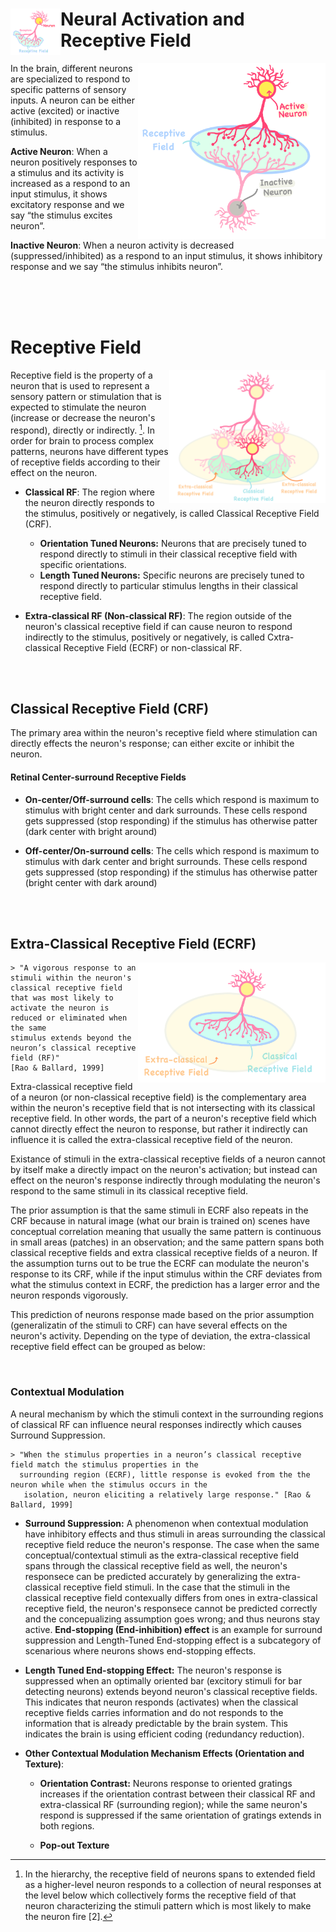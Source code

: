 <h1> <img src="images/receptive_field.png" width="80" align="left"/> Neural Activation and Receptive Field </h1> 


  <img src="images/active_inactive_neuron.png" width="300" align="right"/>
  

  In the brain, different neurons are specialized to respond to specific patterns of sensory inputs. 
  A neuron can be either active (excited) or inactive (inhibited) in response to a stimulus.

  **Active Neuron**: When a neuron positively responses to a stimulus and its activity is increased as a respond
  to an input stimulus, it shows excitatory response and we say “the stimulus excites neuron”.
  
  **Inactive Neuron**: When a neuron activity is decreased (suppressed/inhibited) as a respond to an input stimulus, 
  it shows inhibitory response and we say “the stimulus inhibits neuron”.



<br>
<br>
<br>


<h1>Receptive Field</h1>

  <img src="images/group_neurons.png" width="250" align="right"/>
  


Receptive field is the property of a neuron that is used to represent a sensory pattern or stimulation that is 
expected to stimulate the neuron (increase or decrease the neuron's respond), directly or indirectly. [^longnote]. 
In order for brain to process complex patterns, neurons have different types of receptive fields according to their effect on the neuron.


* **Classical RF**: The region where the neuron directly responds to the stimulus, positively or negatively, is called Classical Receptive Field (CRF).
   * **Orientation Tuned Neurons:** Neurons that are precisely tuned to respond directly to stimuli  in their classical receptive field with specific orientations.
   *  **Length Tuned Neurons:** Specific neurons are precisely tuned to respond directly to particular stimulus lengths in their classical receptive field.

* **Extra-classical RF (Non-classical RF)**: The region outside of the neuron's classical receptive field if can cause neuron to respond indirectly to the stimulus, positively or negatively, is called Cxtra-classical Receptive Field (ECRF) or non-classical RF.



  [^longnote]: In the hierarchy, the receptive field of neurons spans to extended field as a 
  higher-level neuron responds to a collection of neural responses at the level 
  below which collectively forms the receptive field of that neuron characterizing
  the stimuli pattern which is most likely to make the neuron fire [2]. 



<br>
<br>



  <h2>Classical Receptive Field (CRF)</h2>
  
  The primary area within the neuron's receptive field where stimulation can 
  directly effects the neuron's response; can either excite or inhibit the neuron.

  <h4> Retinal Center-surround Receptive Fields </h4>
  
  * **On-center/Off-surround cells**: The cells which respond is maximum to stimulus with bright center
    and dark surrounds. These cells respond gets suppressed (stop responding) if the stimulus has otherwise patter (dark center
    with bright around)
    
  * **Off-center/On-surround cells**: The cells which respond is maximum to stimulus with dark center
    and bright surrounds. These cells respond gets suppressed (stop responding) if the stimulus has otherwise
    patter (bright center with dark around)



<br>
<br>

  <h2> Extra-Classical Receptive Field (ECRF) </h2>

  <img src="images/crf_ecrf.png" width="300" align="right"/>


    > "A vigorous response to an stimuli within the neuron's classical receptive field 
    that was most likely to activate the neuron is reduced or eliminated when the same 
    stimulus extends beyond the neuron’s classical receptive field (RF)"
    [Rao & Ballard, 1999]

   Extra-classical receptive field of a neuron (or non-classical receptive field)
   is the complementary area within the neuron's receptive field that is not intersecting
   with its classical receptive field. In other words, the part of a neuron's receptive field 
   which cannot directly effect the neuron to response, but rather it indirectly can
   influence it is called the extra-classical receptive field of the neuron. 
   
   Existance of stimuli in the extra-classical receptive fields of a neuron cannot by 
   itself make a directly impact on the neuron's activation; but instead can effect 
   on the neuron's response indirectly through modulating the neuron's respond to the 
   same stimuli in its classical receptive field. 
   
   The prior assumption is that the same stimuli in ECRF also repeats in the CRF 
   because in natural image (what our brain is trained on) scenes have conceptual 
   correlation meaning that usually the same pattern is continuous in small areas 
   (patches) in an observation; and the same pattern spans both classical receptive 
   fields and extra classical receptive fields of a neuron. If the assumption turns
   out to be true the ECRF can modulate the neuron's response to its CRF, while if 
   the input stimulus within the CRF deviates from what the stimulus context in 
   ECRF, the prediction has a larger error and the neuron responds vigorously.

   This prediction of neurons response made based on the prior assumption (generalizatin
   of the stimuli to CRF) can have several effects on the neuron's activity. Depending on 
   the type of deviation, the extra-classical receptive field effect can be grouped as below:


<br>

  <h3>Contextual Modulation</h3>
  
  A neural mechanism by which the stimuli context in the surrounding regions of 
  classical RF can influence neural responses indirectly which causes Surround Suppression.  

    > "When the stimulus properties in a neuron’s classical receptive field match the stimulus properties in the 
      surrounding region (ECRF), little response is evoked from the the neuron while when the stimulus occurs in the
       isolation, neuron eliciting a relatively large response." [Rao & Ballard, 1999]

  * **Surround Suppression:** A phenomenon when contextual modulation have inhibitory effects and thus stimuli 
  in areas surrounding the classical receptive field reduce the neuron's response. 
  The case when the same conceptual/contextual stimuli as the extra-classical receptive field spans through 
  the classical receptive field as well, the neuron's responsece can  be predicted accurately by generalizing 
  the extra-classical receptive field stimuli. In the case that the stimuli in the classical receptive field 
  contexually differs from ones in extra-classical receptive field, the neuron's responsece cannot be predicted
  correctly and the concepualizing assumption goes wrong; and thus neurons stay active.
  **End-stopping (End-inhibition) effect** is an example for surround suppression and Length-Tuned End-stopping
  effect is a subcategory of scenarious where neurons shows end-stopping effects.

   * **Length Tuned End-stopping Effect:** The neuron's response is suppressed when an
   optimally oriented bar (excitory stimuli for bar detecting neurons) extends beyond
   neuron's classical receptive fields. This indicates that neuron responds (activates)
   when the classical receptive fields carries information and do not responds to the
   information that is already predictable by the brain system. This indicates the brain
   is using efficient coding (redundancy reduction).



   * **Other Contextual Modulation Mechanism Effects (Orientation and Texture)**:

     
     * **Orientation Contrast:** Neurons response to oriented gratings increases if the
       orientation contrast between their classical RF and extra-classical RF (surrounding region);
       while the same neuron's respond is suppressed if the same orientation of gratings extends in both regions. 

     * **Pop-out Texture** 
      


  


